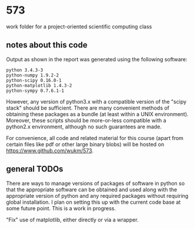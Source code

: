 # 573
work folder for a  project-oriented scientific computing class

notes about this code
---------------------

Output as shown in the report was generated using the following software:

    python 3.4.3-3
    python-numpy 1.9.2-2
    python-scipy 0.16.0-1
    python-matplotlib 1.4.3-2
    python-sympy 0.7.6.1-1 

However, any version of python3.x with a compatible version of
the "scipy stack" should be sufficient. There are many convenient methods
of obtaining these packages as a bundle (at least within a UNIX environment).
Moreover, these scripts should be more-or-less compatible with a python2.x
environment, although no such guarantees are made.

For convenience, all code and related material for this course (apart
from certain files like pdf or other large binary blobs) will be hosted on
https://www.github.com/wukm/573. 

general TODOs
-------------

There are ways to manage versions of packages of software in python so that the
appropriate software can be obtained and used along with the appropriate
version of python and any required packages without requiring global
installation. I plan on setting this up with the current code base at some
future point. This is a work in progress. 

"Fix" use of matplotlib, either directly or via a wrapper.

